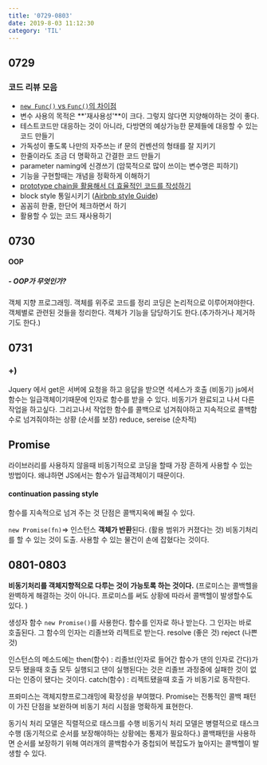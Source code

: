 ```yaml
---
title: '0729-0803'
date: 2019-8-03 11:12:30
category: 'TIL'
---
```


## 0729

### 코드 리뷰 모음

- [`new Func()` vs `Func()`의 차이점](https://developer.mozilla.org/en-US/docs/Web/JavaScript/Reference/Operators/new)
- 변수 사용의 목적은 **'재사용성'**이 크다. 그렇지 않다면 지양해야하는 것이 좋다.
- 테스트코드만 대응하는 것이 아니라, 다방면의 예상가능한 문제들에 대응할 수 있는 코드 만들기
- 가독성이 좋도록 나만의 자주쓰는 if 문의 컨벤션의 형태를 잘 지키기
- 한줄이라도 조금 더 명확하고 간결한 코드 만들기
- parameter naming에 신경쓰기 (암묵적으로 많이 쓰이는 변수명은 피하기)
- 기능을 구현할때는 개념을 정확하게 이해하기
- [prototype chain을 활용해서 더 효율적인 코드를 작성하기](https://developer.mozilla.org/en-US/docs/Web/JavaScript/Reference/Global_Objects/Object/create#Syntax)
- block style 통일시키기 ([Airbnb style Guide](https://github.com/airbnb/javascript#blocks))
- 꼼꼼히 한줄, 한단어 체크하면서 하기
- 활용할 수 있는 코드 재사용하기

## 0730

#### OOP

##### - OOP가 무엇인가?

객체 지향 프로그래밍.
객체를 위주로 코드를 정리
코딩은 논리적으로 이루어져야한다.
객체별로 관련된 것들을 정리한다. 객체가 기능을 담당하기도 한다.(추가하거나 제거하기도 한다.)

## 0731

### +)

Jquery 에서 get은 서버에 요청을 하고 응답을 받으면 석세스가 호출 (비동기)
js에서 함수는 일급객체이기때문에 인자로 함수를 받을 수 있다.
비동기가 완료되고 나서 다른 작업을 하고싶다. 그리고나서 작업한 함수를 콜백으로 넘겨줘야하고 지속적으로 콜백함수로 넘겨줘야하는 상황 (순서를 보장)
reduce, sereise (순차적)

## Promise

라이브러리를 사용하지 않을때 비동기적으로 코딩을 할때 가장 흔하게 사용할 수 있는 방법이다. 왜냐하면 JS에서는 함수가 일급객체이기 때문이다.

#### continuation passing style

함수를 지속적으로 넘겨 주는 것
단점은 콜백지옥에 빠질 수 있다.

`new Promise(fn)`=> 인스턴스 **객체가 반환**된다. (활용 범위가 커졌다는 것)
비동기처리를 할 수 있는 것이 도출.
사용할 수 있는 물건이 손에 잡혔다는 것이다.

## 0801-0803

**비동기처리를 객체지향적으로 다루는 것이 가능토록 하는 것이다.**
(프로미스는 콜백헬을 완벽하게 해결하는 것이 아니다. 프로미스를 써도 상황에 따라서 콜백헬이 발생할수도 있다. )

생성자 함수 `new Promise()`를 사용한다. 함수를 인자로 하나 받는다. 그 인자는 바로 호출된다. 그 함수의 인자는 리졸브와 리젝트로 받는다.
resolve (좋은 것)
reject (나쁜 것)

인스턴스의 메소드에는
then(함수) : 리졸브(인자로 들어간 함수가 댄의 인자로 간다)가 모두 됐을때 호출
모두 실행되고 댄이 실행된다는 것은 리졸브 과정중에 실패한 것이 없다는 인증이 됐다는 것이다.
catch(함수) : 리젝트됐을때 호출
가 비동기로 동작한다.

프롸미스는 객체지향프로그래밍에 확장성을 부여했다.
Promise는 전통적인 콜백 패턴이 가진 단점을 보완하며 비동기 처리 시점을 명확하게 표현한다.

동기식 처리 모델은 직렬적으로 태스크를 수행
비동기식 처리 모델은 병렬적으로 태스크 수행 (동기적으로 순서를 보장해야하는 상황에는 통제가 필요하다.)
콜백패턴을 사용하면 순서를 보장하기 위해 여러개의 콜백함수가 중첩되어 복잡도가 높아지는 콜백헬이 발생할 수 있다.

